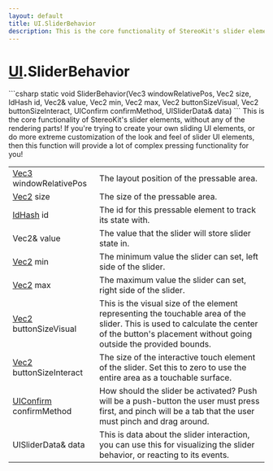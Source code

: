 ```yaml
---
layout: default
title: UI.SliderBehavior
description: This is the core functionality of StereoKit's slider elements, without any of the rendering parts! If you're trying to create your own sliding UI elements, or do more extreme customization of the look and feel of slider UI elements, then this function will provide a lot of complex pressing functionality for you!
---
```

# [UI]({{site.url}}/Pages/StereoKit/UI.html).SliderBehavior

<div class='signature' markdown='1'>
```csharp
static void SliderBehavior(Vec3 windowRelativePos, Vec2 size, IdHash id, Vec2& value, Vec2 min, Vec2 max, Vec2 buttonSizeVisual, Vec2 buttonSizeInteract, UIConfirm confirmMethod, UISliderData& data)
```
This is the core functionality of StereoKit's slider
elements, without any of the rendering parts! If you're trying to
create your own sliding UI elements, or do more extreme
customization of the look and feel of slider UI elements, then this
function will provide a lot of complex pressing functionality for
you!
</div>

|  |  |
|--|--|
|[Vec3]({{site.url}}/Pages/StereoKit/Vec3.html) windowRelativePos|The layout position of the             pressable area.|
|[Vec2]({{site.url}}/Pages/StereoKit/Vec2.html) size|The size of the pressable area.|
|[IdHash]({{site.url}}/Pages/StereoKit/IdHash.html) id|The id for this pressable element to track its             state with.|
|Vec2& value|The value that the slider will store slider             state in.|
|[Vec2]({{site.url}}/Pages/StereoKit/Vec2.html) min|The minimum value the slider can set, left side             of the slider.|
|[Vec2]({{site.url}}/Pages/StereoKit/Vec2.html) max|The maximum value the slider can set, right             side of the slider.|
|[Vec2]({{site.url}}/Pages/StereoKit/Vec2.html) buttonSizeVisual|This is the visual size of the             element representing the touchable area of the slider. This is used             to calculate the center of the button's placement without going             outside the provided bounds.|
|[Vec2]({{site.url}}/Pages/StereoKit/Vec2.html) buttonSizeInteract|The size of the interactive touch             element of the slider. Set this to zero to use the entire area as a             touchable surface.|
|[UIConfirm]({{site.url}}/Pages/StereoKit/UIConfirm.html) confirmMethod|How should the slider be activated?             Push will be a push-button the user must press first, and pinch             will be a tab that the user must pinch and drag around.|
|UISliderData& data|This is data about the slider interaction, you             can use this for visualizing the slider behavior, or reacting to             its events.|




